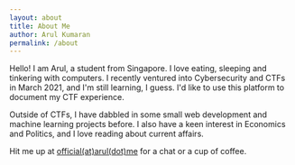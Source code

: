 ```yaml
---
layout: about
title: About Me
author: Arul Kumaran
permalink: /about
---
```

Hello! I am Arul, a student from Singapore. I love eating, sleeping and tinkering with computers. I recently ventured into Cybersecurity and CTFs in March 2021, and I'm still learning, I guess. I'd like to use this platform to document my CTF experience.


Outside of CTFs, I have dabbled in some small web development and machine learning projects before. I also have a keen interest in Economics and Politics, and I love reading about current affairs. 


Hit me up at [official(at)arul(dot)me](mailto:official@arul.me) for a chat or a cup of coffee.


